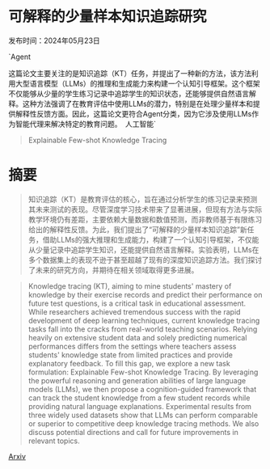 # 可解释的少量样本知识追踪研究

发布时间：2024年05月23日

`Agent

这篇论文主要关注的是知识追踪（KT）任务，并提出了一种新的方法，该方法利用大型语言模型（LLMs）的推理和生成能力来构建一个认知引导框架。这个框架不仅能够从少量的学生练习记录中追踪学生的知识状态，还能够提供自然语言解释。这种方法强调了在教育评估中使用LLMs的潜力，特别是在处理少量样本和提供解释性反馈方面。因此，这篇论文更符合Agent分类，因为它涉及使用LLMs作为智能代理来解决特定的教育问题。` `人工智能`

> Explainable Few-shot Knowledge Tracing

# 摘要

> 知识追踪（KT）是教育评估的核心，旨在通过分析学生的练习记录来预测其未来测试的表现。尽管深度学习技术带来了显著进展，但现有方法与实际教学环境仍有差距，主要依赖大量数据和数值预测，而非教师基于有限练习给出的解释性反馈。为此，我们提出了“可解释的少量样本知识追踪”新任务，借助LLMs的强大推理和生成能力，构建了一个认知引导框架，不仅能从少量记录中追踪学生知识，还能提供自然语言解释。实验表明，LLMs在多个数据集上的表现不逊于甚至超越了现有的深度知识追踪方法。我们探讨了未来的研究方向，并期待在相关领域取得更多进展。

> Knowledge tracing (KT), aiming to mine students' mastery of knowledge by their exercise records and predict their performance on future test questions, is a critical task in educational assessment. While researchers achieved tremendous success with the rapid development of deep learning techniques, current knowledge tracing tasks fall into the cracks from real-world teaching scenarios. Relying heavily on extensive student data and solely predicting numerical performances differs from the settings where teachers assess students' knowledge state from limited practices and provide explanatory feedback. To fill this gap, we explore a new task formulation: Explainable Few-shot Knowledge Tracing. By leveraging the powerful reasoning and generation abilities of large language models (LLMs), we then propose a cognition-guided framework that can track the student knowledge from a few student records while providing natural language explanations. Experimental results from three widely used datasets show that LLMs can perform comparable or superior to competitive deep knowledge tracing methods. We also discuss potential directions and call for future improvements in relevant topics.

[Arxiv](https://arxiv.org/abs/2405.14391)